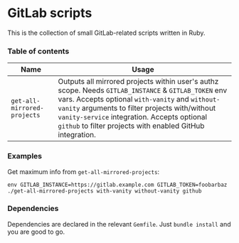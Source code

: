 # GitLab scripts

This is the collection of small GitLab-related scripts written in Ruby.

### Table of contents

| Name | Usage |
| ---- | ----- |
| `get-all-mirrored-projects` | Outputs all mirrored projects within user's authz scope. Needs `GITLAB_INSTANCE` & `GITLAB_TOKEN` env vars. Accepts optional `with-vanity` and `without-vanity` arguments to filter projects with/without `vanity-service` integration. Accepts optional `github` to filter projects with enabled GitHub integration.

### Examples

Get maximum info from `get-all-mirrored-projects`:
```
env GITLAB_INSTANCE=https://gitlab.example.com GITLAB_TOKEN=foobarbaz ./get-all-mirrored-projects with-vanity without-vanity github
```

### Dependencies

Dependencies are declared in the relevant `Gemfile`. Just `bundle install` and you are good to go.
